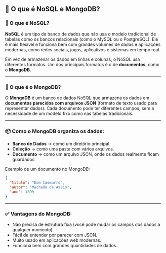 ## 📘 O que é NoSQL e MongoDB?

### 🔹 O que é NoSQL?

**NoSQL** é um tipo de banco de dados que não usa o modelo tradicional de tabelas como os bancos relacionais (como o MySQL ou o PostgreSQL). Ele é mais flexível e funciona bem com grandes volumes de dados e aplicações modernas, como redes sociais, jogos, aplicativos e sistemas em tempo real.

Em vez de armazenar os dados em linhas e colunas, o NoSQL usa diferentes formatos. Um dos principais formatos é o de **documentos**, como o **MongoDB**.

---

### 🔹 O que é o MongoDB?

O **MongoDB** é um banco de dados NoSQL que armazena os dados em **documentos parecidos com arquivos JSON** (formato de texto usado para representar dados). Cada documento pode ter diferentes campos, sem a necessidade de um modelo fixo como nas tabelas tradicionais.

---

### 📦 Como o MongoDB organiza os dados:

* **Banco de Dados** → como um diretório principal.
* **Coleção** → como uma pasta com vários arquivos.
* **Documento** → como um arquivo JSON, onde os dados realmente ficam guardados.

Exemplo de um documento no MongoDB:

```json
{
  "titulo": "Dom Casmurro",
  "autor": "Machado de Assis",
  "ano": 1899
}
```

---

### ✅ Vantagens do MongoDB:

* Não precisa de estrutura fixa (você pode mudar os campos dos dados a qualquer momento).
* Fácil de entender por parecer com JSON.
* Muito usado em aplicações web modernas.
* Funciona bem com grandes quantidades de dados.
